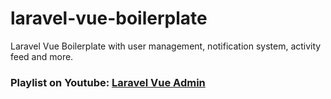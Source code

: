 # laravel-vue-boilerplate
Laravel Vue Boilerplate with user management, notification system, activity feed and more.
### Playlist on Youtube:  [Laravel Vue Admin](https://www.youtube.com/playlist?list=PLzz9vf6075V25O3jAzvBrU-k4PscUWoLi)

